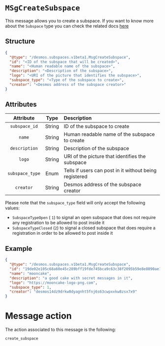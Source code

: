 # `MSgCreateSubspace`
This message allows you to create a subspace. If you want to know more about the `Subspace` type you can check the related
docs [here](../../../02-types/staging/subspaces/subspace.md)

## Structure
```json
{
  "@type": "/desmos.subspaces.v1beta1.MsgCreateSubspace",
  "id": "<ID of the subspace that will be created>",
  "name": "<Human readable name of the subspace>",
  "description": "<Description of the subspace>",
  "logo": "<URI of the picture that identifies the subspace>",
  "subspace_type": "<Type of the subspace to create>",
  "creator": "<Desmos address of the subspace creator>"
}
```

## Attributes
| Attribute | Type | Description |
| :-------: | :----: | :-------- |
| `subspace_id` | String | ID of the subspace to create |
| `name` | String | Human readable name of the subspace to create |
| `description` | String | Description of the subspace |
| `logo` | String | URI of the picture that identifies the subspace |
| `subspace_type` | Enum | Tells if users can post in it without being registered |
| `creator` |  String | Desmos address of the subspace creator |

Please note that the `subspace_type` field will only accept the following values:
- `SubspaceTypeOpen` ( `1`) to signal an open subspace that does not require any registration to be allowed to post inside it
- `SubspaceTypeClosed` (`2`) to signal a closed subspace that does require a registration in order to be allowed to post inside it

## Example
```json
{
  "@type": "/desmos.subspaces.v1beta1.MsgCreateSubspace",
  "id": "19de02e105c68a60e45c289bff19fde745bca9c63c38f2095b59e8e8090ae1af",
  "name": "mooncake",
  "description": "a good cake with secret messages in it",
  "logo": "https://mooncake-logo-png.com",
  "subspace_type": 1,
  "creator": "desmos14dz9drkw0dyagnht5fnj6s63cwpxxkw8zsx7x9"
}
```

# Message action
The action associated to this message is the following:

```
create_subspace
```